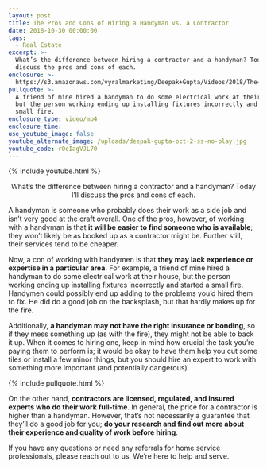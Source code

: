 ```yaml
---
layout: post
title: The Pros and Cons of Hiring a Handyman vs. a Contractor
date: 2018-10-30 00:00:00
tags:
  - Real Estate
excerpt: >-
  What’s the difference between hiring a contractor and a handyman? Today I’ll
  discuss the pros and cons of each.
enclosure: >-
  https://s3.amazonaws.com/vyralmarketing/Deepak+Gupta/Videos/2018/The+Dee+Team+-+The+Pros+and+Cons+of+Hiring+a+Handyman+vs.+a+Contractor.mp4
pullquote: >-
  A friend of mine hired a handyman to do some electrical work at their house,
  but the person working ending up installing fixtures incorrectly and started a
  small fire.
enclosure_type: video/mp4
enclosure_time:
use_youtube_image: false
youtube_alternate_image: /uploads/deepak-gupta-oct-2-ss-no-play.jpg
youtube_code: rOcIagVJL70
---
```


{% include youtube.html %}

<center>What’s the difference between hiring a contractor and a handyman? Today I’ll discuss the pros and cons of each.</center>

A handyman is someone who probably does their work as a side job and isn’t very good at the craft overall. One of the pros, however, of working with a handyman is that **it will be easier to find someone who is available**; they won’t likely be as booked up as a contractor might be. Further still, their services tend to be cheaper.

Now, a con of working with handymen is that **they may lack experience or expertise in a particular area**. For example, a friend of mine hired a handyman to do some electrical work at their house, but the person working ending up installing fixtures incorrectly and started a small fire. Handymen could possibly end up adding to the problems you’d hired them to fix. He did do a good job on the backsplash, but that hardly makes up for the fire.

Additionally, **a handyman may not have the right insurance or bonding**, so if they mess something up (as with the fire), they might not be able to back it up. When it comes to hiring one, keep in mind how crucial the task you’re paying them to perform is; it would be okay to have them help you cut some tiles or install a few minor things, but you should hire an expert to work with something more important (and potentially dangerous).

{% include pullquote.html %}

On the other hand, **contractors are licensed, regulated, and insured experts who do their work full-time**. In general, the price for a contractor is higher than a handyman. However, that’s not necessarily a guarantee that they’ll do a good job for you; **do your research and find out more about their experience and quality of work before hiring**.

If you have any questions or need any referrals for home service professionals, please reach out to us. We’re here to help and serve.